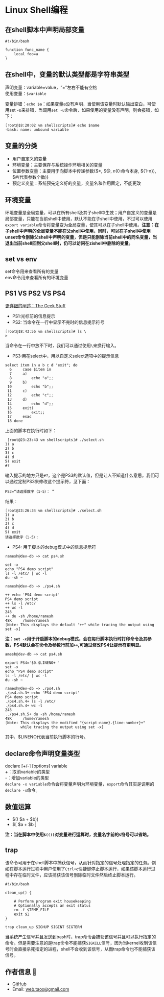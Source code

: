 # Linux Shell编程

## 在shell脚本中声明局部变量

```shell
#!/bin/bash

function func_name {
	local foo=a
}
```

## 在shell中，变量的默认类型都是字符串类型

声明变量：variable=value，“=”左右不能有空格  
使用变量：```$variable```

变量排错：```echo $a```：如果变量a没有声明，当使用该变量时默认输出空白，可使用set -u来排错，当调用```set -u```命令后，如果使用的变量没有声明，则会报错，如下：

```
[root@18:20:02 vm shellscripts]# echo $name
-bash: name: unbound variable
```

## 变量的分类

* 用户自定义的变量
* 环境变量：主要保存与系统操作环境相关的变量
* 位置参数变量：主要用于向脚本中传递参数{$*, $@, $n($0:命令本身, ${1-n}), $#(代表参数个数)}
* 预定义变量：系统预先定义好的变量，变量名和作用固定，不能更改

## 环境变量

环境变量是全局变量，可以在所有shell及其子shell中生效；用户自定义的变量是局部变量，只能在当前shell中使用，默认不能在子shell中使用，不过可以使用```export variable```命令将变量变为全局变量，使其可以在子shell中使用。**注意：在子shell中声明的全局变量不能在父shell中使用，同时，可以在子shell中使用unset命令删除父shell中声明的变量，但是只能删除当前shell中的同名变量，当退出当前shell回到父shell时，仍可以访问在zishell中删除的变量。**

## set vs env

set命令用来查看所有的变量  
env命令用来查看所有的环境变量

## PS1 VS PS2 VS PS4

[更详细的阐述：The Geek Stuff](http://www.thegeekstuff.com/2008/09/bash-shell-take-control-of-ps1-ps2-ps3-ps4-and-prompt_command/)

* PS1:光标前的信息提示
* PS2: 当命令在一行中显示不完时的信息提示符号

```
[root@18:43:56 vm shellscripts]# ls \
>
```

当命令在一行中放不下时，我们可以通过使用```\```来换行输入。

* PS3:用在select中，用以自定义select选项中的提示信息

```
select item in a b c d "exit"; do
  6     case $item in
  7     a)
  8         echo "a";;
  9     b)
 10         echo "b";;
 11     c)
 12         echo "c";;
 13     d)
 14         echo "d";;
 15     exit)
 16         exit;;
 17     esac
 18 done
```

上面的脚本在执行时如下：
 
```
 [root@23:23:43 vm shellscripts]# ./select.sh
1) a
2) b
3) c
4) d
5) exit
#?
```
输入提示的地方只是```#?```，这个是PS3的默认值，但是让人不知道什么意思，我们可以通过定制PS3来修改这个提示符，见下面：

```
PS3=“请选择数字（1-5）： ”
```

结果：

```
[root@23:26:34 vm shellscripts]# ./select.sh
1) a
2) b
3) c
4) d
5) exit
请选择数字（1-5）： 
```

* PS4: 用于脚本的debug模式中的信息提示符

```
ramesh@dev-db ~> cat ps4.sh

set -x
echo "PS4 demo script"
ls -l /etc/ | wc -l
du -sh ~

ramesh@dev-db ~> ./ps4.sh

++ echo 'PS4 demo script'
PS4 demo script
++ ls -l /etc/
++ wc -l
243
++ du -sh /home/ramesh
48K     /home/ramesh
[Note: This displays the default "++" while tracing the output using set -x]
```

**注：```set -x```用于开启脚本的debug模式，会在每行脚本执行时打印命令及其参数，PS4默认会在命令及参数行前加```++```,可通过修改PS4让提示符更明显。**

```
amesh@dev-db ~> cat ps4.sh

export PS4='$0.$LINENO+ '
set -x
echo "PS4 demo script"
ls -l /etc/ | wc -l
du -sh ~

ramesh@dev-db ~> ./ps4.sh
./ps4.sh.3+ echo 'PS4 demo script'
PS4 demo script
./ps4.sh.4+ ls -l /etc/
./ps4.sh.4+ wc -l
243
../ps4.sh.5+ du -sh /home/ramesh
48K     /home/ramesh
[Note: This displays the modified "{script-name}.{line-number}+"
       while tracing the output using set -x]
```

其中，\$LINENO代表当前执行脚本的行号。

## declare命令声明变量类型

declare [+/-] [options] variable  
+：取消variable的类型  
-：增加variable的类型  
```declare -x variable```命令会将变量声明为环境变量，```export```命令其实是调用的```declare -x```命令。

## 数值运算

* $(( $a + $b))
* $[ $a + $b ]

**注：当在脚本中使用```$(())```对变量进行运算时，变量名字前的```$```符号可以省略。**

## trap

该命令可用于在shell脚本中捕获信号，从而针对指定的信号处理指定的任务。例如在脚本运行过程中用户使用了```Ctrl+c```快捷键停止脚本运行，如果该脚本运行过程中存在临时文件，应该捕获该信号删除临时文件然后终止脚本运行。

```shell
#!/bin/bash

clean_up() {

	# Perform program exit housekeeping
	# Optionally accepts an exit status
	rm -f $TEMP_FILE
	exit $1
}

trap clean_up SIGHUP SIGINT SIGTERM
```

当系统产生信号并且发送到bash时，trap命令会捕获该信号并且可以执行指定的命令。但是需要注意的是trap命令不能捕获```SIGKILL```信号，因为当kernel收到该信号时会直接杀死指定的进程，shell不会收到该信号，从而trap命令也不能捕获该信号。

## 作者信息 🐹

* [GitHub](https://github.com/Tao-Quixote)
* Email: <web.taox@gmail.com>